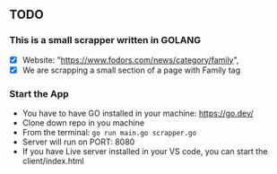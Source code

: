 ## TODO
### This is a small scrapper written in GOLANG

- [x] Website: "https://www.fodors.com/news/category/family",
- [x] We are scrapping a small section of a page with Family tag

### Start the App

- You have to have GO installed in your machine: https://go.dev/
- Clone down repo in you machine
- From the terminal: ```go run main.go scrapper.go```
- Server will run on PORT: 8080
- If you have Live server installed in your VS code, you can start the client/index.html